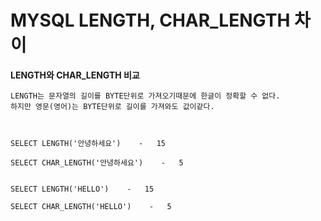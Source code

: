 # MYSQL LENGTH, CHAR_LENGTH 차이

**LENGTH와 CHAR_LENGTH 비교**


```
LENGTH는 문자열의 길이를 BYTE단위로 가져오기때문에 한글이 정확할 수 없다.    
하지만 영문(영어)는 BYTE단위로 길이를 가져와도 값이같다.    
```
   
   
<pre>
<code>

SELECT LENGTH('안녕하세요')    -   15  

SELECT CHAR_LENGTH('안녕하세요')    -   5


SELECT LENGTH('HELLO')    -   15  

SELECT CHAR_LENGTH('HELLO')    -   5



</code>
</pre>




